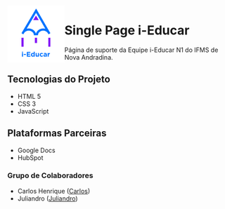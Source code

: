 <img align="left" width="130" height="130" src="img/ieducar-oficial.png">

# Single Page i-Educar
Página de suporte da Equipe i-Educar N1 do IFMS de Nova Andradina.

## Tecnologias do Projeto
- HTML 5
- CSS 3
- JavaScript

## Plataformas Parceiras
- Google Docs
- HubSpot

### Grupo de Colaboradores
- Carlos Henrique ([Carlos](https://github.com/caarloshenrique))
- Juliandro ([Juliandro](https://github.com/JuliandroR))

